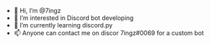 - 👋 Hi, I’m @7ingz
- 👀 I’m interested in Discord bot developing
- 🌱 I’m currently learning discord.py
- 📫 Anyone can contact me on discor 7ingz#0069 for a custom bot

<!---
7ingz/7ingz is a ✨ special ✨ repository because its `README.md` (this file) appears on your GitHub profile.
You can click the Preview link to take a look at your changes.
--->
